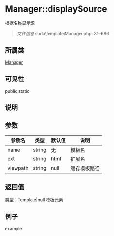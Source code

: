 # Manager::displaySource
根据名称显示源
> *文件信息* suda\template\Manager.php: 31~686
## 所属类 

[Manager](../Manager.md)

## 可见性

  public  static
## 说明



## 参数

| 参数名 | 类型 | 默认值 | 说明 |
|--------|-----|-------|-------|
| name |  string | 无 |  模板名 |
| ext |  string | html |  扩展名 |
| viewpath |  string | null |  缓存模板路径 |

## 返回值
类型：Template|null
 模板元素

## 例子

example